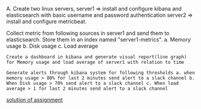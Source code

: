 A. Create two linux servers, server1 => install and configure kibana and elasticsearch with basic username and password authentication server2 => install and configure metricbeat.

Collect metric from following sources in server1 and send them to elasticsearch. Store them in an index named "server1-metrics". a. Memory usage b. Disk usage c. Load average

    Create a dashboard in kibana and generate visual report(line graph) for Memory usage and load average of server1 with relation to time

    Generate alerts through kibana system for following thresholds a. when memory usage > 80% for last 2 minutes send alert to a slack channel b. When Disk usage > 70% send alert to a slack channel c. When load average > 1 for last 2 minutes send alert to a slack channel

[solution of assignment](https://github.com/LF-DevOps-Intern/6_1_elk_stack-samana83/blob/main/ELK%20assignment.pdf)
